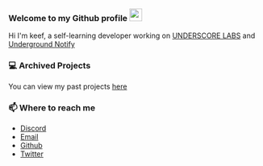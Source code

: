 ### Welcome to my Github profile <img src="https://media.giphy.com/media/hvRJCLFzcasrR4ia7z/giphy.gif" width="25px">

Hi I'm keef, a self-learning developer working on [UNDERSCORE LABS](https://github.com/underscorelabs) and [Underground Notify](https://twitter.com/UGNotify)

### 💻 Archived Projects
You can view my past projects [here](https://keef.id/projects)

### 📫 Where to reach me 
- [Discord](https://discord.bio/p/keef)
- [Email](https://mail.google.com/mail/u/0/?view=cm&fs=1&tf=1&source=mailto&to=hello@keef.id)
- [Github](https://github.com/keef)
- [Twitter](https://twitter.com/whereiskeef)

<!--
**keef/keef** is a ✨ _special_ ✨ repository because its `README.md` (this file) appears on your GitHub profile.

Here are some ideas to get you started:

- 🔭 I’m currently working on ...
- 🌱 I’m currently learning ...
- 👯 I’m looking to collaborate on ...
- 🤔 I’m looking for help with ...
- 💬 Ask me about ...
- 📫 How to reach me: ...
- 😄 Pronouns: ...
- ⚡ Fun fact: ...
-->
